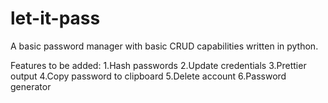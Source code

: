 # let-it-pass
A basic password manager with basic CRUD capabilities written in python.

Features to be added:
    1.Hash passwords
    2.Update credentials
    3.Prettier output
    4.Copy password to clipboard
    5.Delete account
    6.Password generator